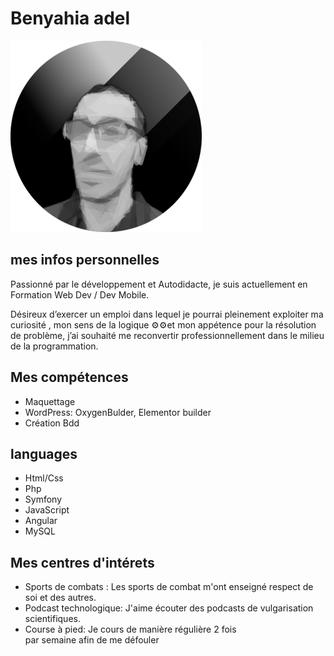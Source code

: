 # Benyahia adel

![adel benyahia](ImageProfil.png)

## mes infos personnelles

Passionné par le développement​ et Autodidacte, 
je suis actuellement en ​​Formation Web Dev / Dev Mobile.

Désireux d’exercer un emploi dans lequel je pourrai pleinement exploiter ma curiosité , mon sens de la logique ⚙⚙et mon appétence pour la résolution de problème, j’ai souhaité me reconvertir professionnellement dans le milieu de la programmation.

## Mes compétences

- Maquettage
- WordPress: OxygenBulder, Elementor builder
- Création Bdd 

## languages 

- Html/Css
- Php
- Symfony
- JavaScript
- Angular
- MySQL

## Mes centres d'intérets

- Sports de combats : Les sports de combat m'ont enseigné  respect de soi et des autres.
- Podcast technologique: J'aime écouter des podcasts de vulgarisation scientifiques.
- Course à pied:
Je cours de manière régulière 2 fois  
par semaine afin de me défouler
